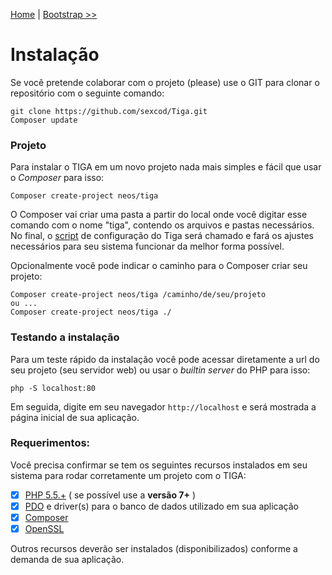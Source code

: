 [Home](https://github.com/sexcod/Tiga/tree/master/php/Lib/Doc/README.md)
 | [Bootstrap >>](https://github.com/sexcod/Tiga/tree/master/php/Lib/Doc/bootstrap.md)


# Instalação

Se você pretende colaborar com o projeto (please) use o GIT para clonar o repositório com o seguinte comando:

    git clone https://github.com/sexcod/Tiga.git  
    Composer update
    
### Projeto
Para instalar o TIGA em um novo projeto nada mais simples e fácil que usar o *Composer* para isso: 

    Composer create-project neos/tiga 

O Composer vai criar uma pasta a partir do local onde você digitar esse comando com o nome "tiga", contendo os arquivos e pastas necessários. No final, o [script](https://github.com/sexcod/Tiga/tree/master/php/tiga) de configuração do Tiga será chamado e fará os ajustes necessários para seu sistema funcionar da melhor forma possível.

Opcionalmente você pode indicar o caminho para o Composer criar seu projeto:

    Composer create-project neos/tiga /caminho/de/seu/projeto
    ou ...
    Composer create-project neos/tiga ./

### Testando a instalação
Para um teste rápido da instalação você pode acessar diretamente a url do seu projeto (seu servidor web) ou usar o *builtin server* do PHP para isso:

    php -S localhost:80 

Em seguida, digite em seu navegador <code>http://localhost</code> e será mostrada a página inicial de sua aplicação.

### Requerimentos:
Você precisa confirmar se tem os seguintes recursos instalados em seu sistema para rodar corretamente um projeto com o TIGA:

- [x] [PHP 5.5.+](http://www.php.net) ( se possível use a **versão 7+** )  
- [x] [PDO](http://php.net/manual/pt_BR/book.pdo.php) e driver(s) para o banco de dados utilizado em sua aplicação
- [x] [Composer](https://getcomposer.org/)      
- [x] [OpenSSL](http://php.net/manual/pt_BR/openssl.installation.php)

Outros recursos deverão ser instalados (disponibilizados) conforme a demanda de sua aplicação.


